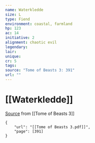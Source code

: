 ```yaml
---
name: Waterkledde
size: L
type: Fiend
environment: coastal, farmland
hp: 123
ac: 14
initiative: 2
alignment: chaotic evil
legendary: 
lair: 
unique: 
cr: 5
tags: 
source: "Tome of Beasts 3: 391"
url: ""
---
```

# [[Waterkledde]]

[Source](zotero://open-pdf/library/items/BLGR9HVR?page=391) from [[Tome of Beasts 3]]

```pdf
{
	"url": "[[Tome of Beasts 3.pdf]]",
	"page": [391]
}
```

